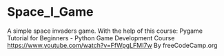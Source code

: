 # Space_I_Game
A simple space invaders game.
With the help of this course:
Pygame Tutorial for Beginners - Python Game Development Course
https://www.youtube.com/watch?v=FfWpgLFMI7w
 By freeCodeCamp.org
